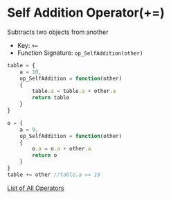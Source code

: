 # Self Addition Operator(+=)

Subtracts two objects from another

- Key: `+=`
- Function Signature: `op_SelfAddition(other)`

```js
table = {
	a = 10,
	op_SelfAddition = function(other)
	{
		table.a = table.a + other.a
		return table
	}
}

o = {
	a = 9,
	op_SelfAddition = function(other)
	{
		o.a = o.a + other.a
		return o
	}
}
table += other //table.a == 19
```

[List of All Operators](./Operators.md)